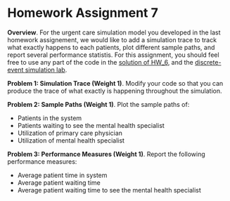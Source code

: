 # Homework Assignment 7

**Overview**. For the urgent care simulation model you developed in the last homework assignement, we would like to add a simulation trace to track what exactly happens to each patients, plot different sample paths, and report several performance statistis. For this assignment, you should feel free to use any part of the code in the [solution of HW_6](https://github.com/HPM573/HW_6_Solution), and the [discrete-event simulation lab](https://github.com/HPM573/Lab_DiscreteEventSimulation).

**Problem 1: Simulation Trace (Weight 1)**. Modify your code so that you can produce the trace of what exactly is happening throughout the simulation.

**Problem 2: Sample Paths (Weight 1)**. Plot the sample paths of: 
- Patients in the system
- Patients waiting to see the mental health specialist
- Utilization of primary care physician
- Utilization of mental health specialist

**Problem 3: Performance Measures (Weight 1)**. Report the following performance measures:
- Average patient time in system
- Average patient waiting time
- Average patient waiting time to see the mental health specialist
